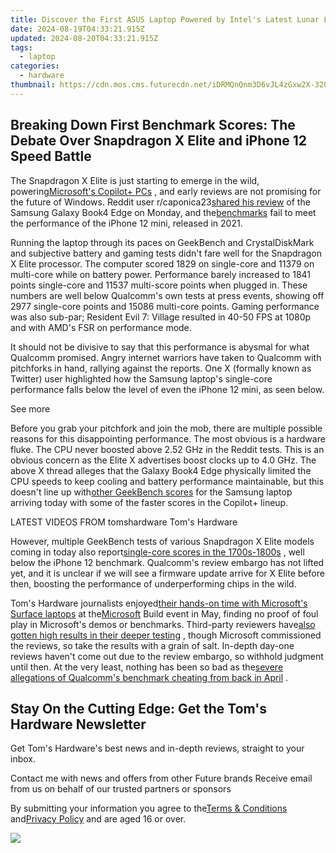 ```yaml
---
title: Discover the First ASUS Laptop Powered by Intel's Latest Lunar Lake Chips – Meet the ExpertBook P5
date: 2024-08-19T04:33:21.915Z
updated: 2024-08-20T04:33:21.915Z
tags:
  - laptop
categories:
  - hardware
thumbnail: https://cdn.mos.cms.futurecdn.net/iDRMQnQnm3D6vJL4zGxw2X-320-80.jpg
---
```


## Breaking Down First Benchmark Scores: The Debate Over Snapdragon X Elite and iPhone 12 Speed Battle

The Snapdragon X Elite is just starting to emerge in the wild, powering[Microsoft's Copilot+ PCs](https://tools.techidaily.com) , and early reviews are not promising for the future of Windows. Reddit user r/caponica23[shared his review](https://www.reddit.com/r/GalaxyBook/comments/1dd7t0v/samsung%5Fgalaxy%5Fbook%5Fedge%5F14%5Fx%5Felite%5Finitial/) of the Samsung Galaxy Book4 Edge on Monday, and the[benchmarks](https://tools.techidaily.com) fail to meet the performance of the iPhone 12 mini, released in 2021\.

 Running the laptop through its paces on GeekBench and CrystalDiskMark and subjective battery and gaming tests didn't fare well for the Snapdragon X Elite processor. The computer scored 1829 on single-core and 11379 on multi-core while on battery power. Performance barely increased to 1841 points single-core and 11537 multi-score points when plugged in. These numbers are well below Qualcomm's own tests at press events, showing off 2977 single-core points and 15086 multi-core points. Gaming performance was also sub-par; Resident Evil 7: Village resulted in 40-50 FPS at 1080p and with AMD's FSR on performance mode.

 It should not be divisive to say that this performance is abysmal for what Qualcomm promised. Angry internet warriors have taken to Qualcomm with pitchforks in hand, rallying against the reports. One X (formally known as Twitter) user highlighted how the Samsung laptop's single-core performance falls below the level of even the iPhone 12 mini, as seen below.

 See more

 Before you grab your pitchfork and join the mob, there are multiple possible reasons for this disappointing performance. The most obvious is a hardware fluke. The CPU never boosted above 2.52 GHz in the Reddit tests. This is an obvious concern as the Elite X advertises boost clocks up to 4.0 GHz. The above X thread alleges that the Galaxy Book4 Edge physically limited the CPU speeds to keep cooling and battery performance maintainable, but this doesn't line up with[other GeekBench scores](https://browser.geekbench.com/v6/cpu/6498038) for the Samsung laptop arriving today with some of the faster scores in the Copilot+ lineup.

 LATEST VIDEOS FROM tomshardware Tom's Hardware

 However, multiple GeekBench tests of various Snapdragon X Elite models coming in today also report[single-core scores in the 1700s-1800s](https://browser.geekbench.com/search?utf8=%E2%9C%93&q=snapdragon+x+elite) , well below the iPhone 12 benchmark. Qualcomm's review embargo has not lifted yet, and it is unclear if we will see a firmware update arrive for X Elite before then, boosting the performance of underperforming chips in the wild.

 Tom's Hardware journalists enjoyed[their hands-on time with Microsoft's Surface laptops](https://tools.techidaily.com) at the[Microsoft](https://tools.techidaily.com) Build event in May, finding no proof of foul play in Microsoft's demos or benchmarks. Third-party reviewers have[also gotten high results in their deeper testing](https://tools.techidaily.com) , though Microsoft commissioned the reviews, so take the results with a grain of salt. In-depth day-one reviews haven't come out due to the review embargo, so withhold judgment until then. At the very least, nothing has been so bad as the[severe allegations of Qualcomm's benchmark cheating from back in April](https://tools.techidaily.com) .

## Stay On the Cutting Edge: Get the Tom's Hardware Newsletter

 Get Tom's Hardware's best news and in-depth reviews, straight to your inbox.

 Contact me with news and offers from other Future brands  Receive email from us on behalf of our trusted partners or sponsors

 By submitting your information you agree to the[Terms & Conditions](https://futureplc.com/terms-conditions/) and[Privacy Policy](https://futureplc.com/privacy-policy/) and are aged 16 or over.

<ins class="adsbygoogle"
     style="display:block"
     data-ad-format="autorelaxed"
     data-ad-client="ca-pub-7571918770474297"
     data-ad-slot="1223367746"></ins>



<ins class="adsbygoogle"
     style="display:block"
     data-ad-client="ca-pub-7571918770474297"
     data-ad-slot="8358498916"
     data-ad-format="auto"
     data-full-width-responsive="true"></ins>



<!-- affiliate ads begin -->
<a href="https://store.nero.com/order/checkout.php?PRODS=42296985&QTY=1&AFFILIATE=108875&CART=1"><img src="https://secure.avangate.com/images/merchant/9cea886b9f44a3c2df1163730ab64994/products/copy_nero_burning_rom_cart.png" border="0">
</a>
<!-- affiliate ads end -->